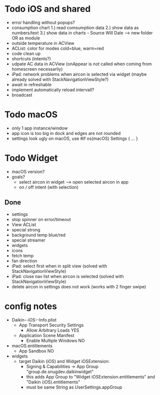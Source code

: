 # Todo iOS and shared
- error handling without popups?
- consumption chart
    1.) read comsumption data
    2.) show data as numbers/text
    3.) show data in charts
        - Source Will Dale --> new folder OR as module
- outside temperature in ACView 
- ACList: color for modes cold=blue, warm=red 
- code clean up
- shortcuts (intents?)
- udpate AC data in ACView (onAppear is *not* called when coming from homescreen necessarliy)  
- iPad: network problems when aircon is selected via widget (maybe already solved with StackNavigationViewStyle?) 
- await in refreshable
- implement automatically reload intervall?
- broadcast

# Todo macOS
- only 1 app instance/window
- app icon is too big in dock and edges are not rounded
- settings look ugly on macOS, use #if os(macOS) Settings { ... }

# Todo Widget
- macOS version?
- goals?
    - select aircon in widget --> open selected aircon in app
    - on / off intent (with selection)


## Done
- settings
- stop spinner on error/timeout
- View ACList
- special strong
- background temp blue/red
- special streamer
- widgets
- icons
- fetch temp
- fan direction
- iPad: select first when in split view (solved with StackNavigationViewStyle)
- iPad: close nav list when aircon is selected (solved with StackNavigationViewStyle)
- delete aircon in settings does not work (works with 2 finger swipe)



# config notes
- Daikin--iOS--Info.plist
    - App Transport Security Settings
        - Allow Arbitrary Loads YES
    - Application Scene Manifest
        - Enable Multiple Windows NO
- macOS.entitlements
    - App Sandbox NO
- widgets
    - target Daikin (iOS) and Widget iOSExtension:
        - Signing & Capabilities -> App Group "group.de.snugdev.daikinwidget"
        - this adds App Group to "Widget iOSExtension.entitlements" and "Daikin (iOS).entitlements"
        - must be same String as UserSettings.appGroup
    
